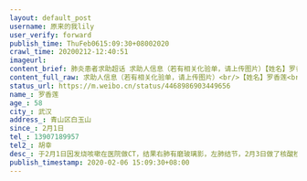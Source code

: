 ```yaml
---
layout: default_post
username: 原来的我lily
user_verify: forward
publish_time: ThuFeb0615:09:30+08002020
crawl_time: 20200212-12:40:51
imageurl: 
content_brief: 肺炎患者求助超话 求助人信息（若有相关化验单，请上传图片）【姓名】罗香莲【年龄】58【所在城市】武汉【所在小区、社区】青山区白玉山【患病时间】2月1日【联系方式】13907189957【其他紧急联系人】胡幸【病情描述】 于2月1日因发烧咳嗽在医院做CT，结果右肺有磨玻璃影，左肺结节，2月3 ...全文
content_full_raw: 求助人信息（若有相关化验单，请上传图片）<br/>【姓名】罗香莲<br/>【年龄】58<br/>【所在城市】武汉<br/>【所在小区、社区】青山区白玉山<br/>【患病时间】2月1日<br/>【联系方式】13907189957<br/>【其他紧急联系人】胡幸<br/>【病情描述】于2月1日因发烧咳嗽在医院做CT，结果右肺有磨玻璃影，左肺结节，2月3日做了核酸检测，6日出结果阳性确诊！<br/>求助！！！急急急！<br/>同事母亲已核酸确诊阳性，新型冠状肺炎。目前在青山区暂时无法入院收治，希望能尽早入院治疗。联系电话13907189957<adata-url="http://t.cn/zRwdXWk"href="http://weibo.com/p/100101B2094752D56CA6FB449E"data-hide=""><spanclass='url-icon'><imgstyle='width:1rem;height:1rem'src='https://h5.sinaimg.cn/upload/2015/09/25/3/timeline_card_small_location_default.png'></span><spanclass="surl-text">武汉·菁华园</span></a>
status_url: https://m.weibo.cn/status/4468986903449656
name_: 罗香莲
age_: 58
city_: 武汉
address_: 青山区白玉山
since_: 2月1日
tel_: 13907189957
tel2_: 胡幸
desc_: 于2月1日因发烧咳嗽在医院做CT，结果右肺有磨玻璃影，左肺结节，2月3日做了核酸检测，6日出结果阳性确诊！求助！！！急急急！同事母亲已核酸确诊阳性，新型冠状肺炎。目前在青山区暂时无法入院收治，希望能尽早入院治疗。联系电话13907189957<adata-url="http//t.cn/zRwdXWk"href="http//weibo.com/p/100101B2094752D56CA6FB449E"data-hide=""><spanclass='url-icon'><imgstyle='width1rem;height1rem'src='https//h5.sinaimg.cn/upload/2015/09/25/3/timeline_card_small_location_default.png'></span><spanclass="surl-text">武汉·菁华园</span></a>
publish_timestamp: 2020-02-06 15:09:30+08:00
---
```

